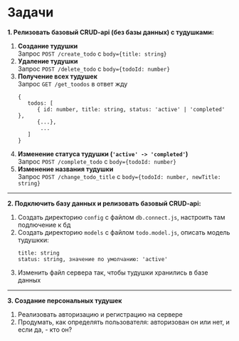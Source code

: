 # Задачи
**1. Релизовать базовый CRUD-api (без базы данных) с тудушками:**
1. **Создание тудушки**  
   Запрос `POST /create_todo` c `body={title: string}`
2. **Удаление тудушки**  
   Запрос `POST /delete_todo` c `body={todoId: number}`
3. **Получение всех тудушек**  
   Запрос `GET /get_toodos` в ответ жду
   ```
   {
      todos: [ 
         { id: number, title: string, status: 'active' | 'completed' },
         {...},
          ...
      ]
   }
   ```
7. **Изменение статуса тудушки (`'active' -> 'completed'`)**  
   Запрос `POST /complete_todo` c `body={todoId: number}`
8. **Изменение названия тудушки**  
   Запрос `POST /change_todo_title` c `body={todoId: number, newTitle: string}`
___
**2. Подключить базу данных и релизовать базовый CRUD-api:**
1. Создать директорию `config` с файлом `db.connect.js`, настроить там подлючение к бд
2. Создать директорию `models` с файлом `todo.model.js`, описать модель тудушкки:
   ```
   title: string
   status: string, значение по умолчанию: 'active'
   ```
3. Изменить файл сервера так, чтобы тудушки хранились в базе данных

___
**3. Создание персональных тудушек**
1. Реализовать авторизацию и регистрацию на сервере
2. Продумать, как определять пользователя: авторизован он или нет, и если да, - кто он?
